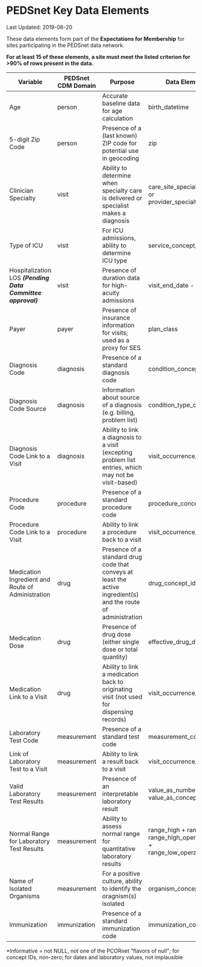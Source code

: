 # PEDSnet Key Data Elements

Last Updated: 2019-06-20

These data elements form part of the **Expectations for Membership** for sites participating in the PEDSnet data network. 

**For at least 15 of these elements, a site must meet the listed criterion for >90% of rows present in the data.**

Variable |	PEDSnet CDM Domain	|Purpose	|Data Element Name	|Criterion
--- | --- |--- |--- |---
Age	|person	|Accurate baseline data for age calculation|	birth_datetime	|Valid date after 01-Jan-1930
5-digit Zip Code|	person|	Presence of a (last known) ZIP code for potential use in geocoding	|zip	|Valid for person.location_id
Clinician Specialty|	visit|	Ability to determine when specialty care is delivered or specialist makes a diagnosis|	care_site_specialty_concept_id or provider_specialty_concept_id |	Informative* for face-to-face visits
Type of ICU	|visit|	For ICU admissions, ability to determine ICU type	|service_concept_id|	Informative*
Hospitalization LOS ***(Pending Data Committee approval)***|	visit|	Presence of duration data for high-acuity admissions|	visit_end_date - visit_start_date |	> 1 for ICU visits
Payer|	payer	|Presence of insurance information for visits; used as a proxy for SES|	plan_class|	Informative* for face-to-face visits
Diagnosis Code|	diagnosis|	Presence of a standard diagnosis code|	condition_concept_id	|Informative*
Diagnosis Code Source	|diagnosis|	Information about source of a diagnosis (e.g. billing, problem list)|	condition_type_concept_id|	Informative* and matches visit type
Diagnosis Code Link to a Visit|diagnosis	|Ability to link a diagnosis to a visit (excepting problem list entries, which may not be visit-based)|	visit_occurrence_id	|Valid visit with type corresponding to condition_type_concept_id for non-problem-list rows
Procedure Code|	procedure|	Presence of a standard procedure code	|procedure_concept_id|	Informative*
Procedure Code Link to a Visit	|procedure|	Ability to link a procedure back to a visit|	visit_occurrence_id	|Valid visit
Medication Ingredient and Route of Administration|	drug|	Presence of a standard drug code that conveys at least the active ingredient(s) and the route of administration|	drug_concept_id	|SCDG or more specific
Medication Dose|	drug	|Presence of drug dose (either single dose or total quantity)|	effective_drug_dose or quantity	|Informative*
Medication Link to a Visit|	drug|	Ability to link a medication back to originating visit (not used for dispensing records)|	visit_occurrence_id	|Valid visit
Laboratory Test Code|	measurement|	Presence of a standard test code|	measurement_concept_id	|Informative*
Link of Laboratory Test to a Visit|	measurement	|Ability to link a result back to a visit|	visit_occurrence_id	|Valid visit
Valid Laboratory Test Results|	measurement|	Presence of an interpretable laboratory result	|value_as_number or value_as_concept_id	|Informative* for laboratory tests
Normal Range for Laboratory Test Results|	measurement|	Ability to assess normal range for quantitative laboratory results|	range_high + range_low + range_high_operator_concept_id + range_low_operator_concept_id	|Complete for 80% of laboratory tests where value_as_number > 0
Name of Isolated Organisms|	measurement|	For a positive culture, ability to identify the oragnism(s) isolated|	organism_concept_id|	Informative*
Immunization|	immunization|	Presence of a standard immunization code|	immunization_concept_id	|Informative*

*Informative = not NULL, not one of the PCORnet "flavors of null"; for concept IDs, non-zero; for dates and laboratory values, not implausible
